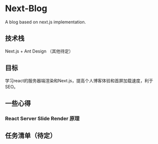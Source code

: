 # Next-Blog
A blog based on next.js implementation.

## 技术栈

Next.js + Ant Design （其他待定）

## 目标

学习react的服务器端渲染和Next.js，提高个人博客体验和首屏加载速度，利于SEO。

## 一些心得

### React Server Slide Render 原理

## 任务清单（待定）

